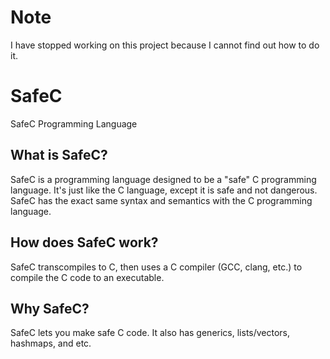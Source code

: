 # Note

I have stopped working on this project because I cannot find out how to do it.

# SafeC
SafeC Programming Language

## What is SafeC?

SafeC is a programming language designed to be a "safe" C programming language. It's just like the C language, except it is safe and not dangerous. SafeC has the exact same syntax and semantics with the C programming language.

## How does SafeC work?

SafeC transcompiles to C, then uses a C compiler (GCC, clang, etc.) to compile the C code to an executable.

## Why SafeC?

SafeC lets you make safe C code. It also has generics, lists/vectors, hashmaps, and etc.

